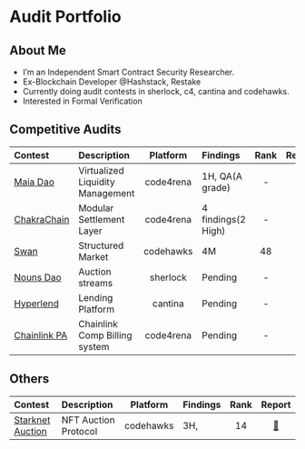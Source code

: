 
# Audit Portfolio

## About Me
- I’m an Independent Smart Contract Security Researcher.
- Ex-Blockchain Developer @Hashstack, Restake
- Currently doing audit contests in sherlock, c4, cantina and codehawks.
- Interested in Formal Verification



## Competitive Audits
| Contest                                                                    | Description                      | Platform   | Findings         | Rank |                         Report                         |
| :------------------------------------------------------------------------- | :------------------------------- |:----------:|:---------------  | :--: | :----------------------------------------------------: |
| [Maia Dao](https://code4rena.com/audits/2023-09-maia-dao-ulysses)          | Virtualized Liquidity Management | code4rena  |1H, QA(A grade)   |  -   | [📄](https://code4rena.com/reports/2023-09-maia)       |                                                     |
| [ChakraChain](https://code4rena.com/audits/2024-08-chakra)                 | Modular Settlement Layer         | code4rena  |4 findings(2 High)|  -   | -                                                      |
| [Swan](https://codehawks.cyfrin.io/c/2024-10-swan-dria)                    | Structured Market                | codehawks  |4M                | 48   | [📄](https://codehawks.cyfrin.io/c/2024-10-swan-dria/results?lt=contest&sc=reward&sj=reward&page=5&t=report)  |
| [Nouns Dao](https://audits.sherlock.xyz/contests/688?filter=questions)     | Auction streams                  | sherlock   |Pending           |  -   | - |
| [Hyperlend](https://cantina.xyz/competitions/cd180bb3-5d7d-46ed-8b99-d905e54a9d0b)| Lending Platform          | cantina    |Pending           |  -   | - |
| [Chainlink PA](https://code4rena.com/audits/2024-12-chainlink-payment-abstraction)| Chainlink Comp Billing system          | code4rena    |Pending           |  -   | - |




## Others
| Contest                                                                    | Description                      | Platform   | Findings         | Rank |                         Report                         |
| :------------------------------------------------------------------------- | :------------------------------- |:----------:|:---------------  | :--: | :----------------------------------------------------: |
| [Starknet Auction](https://codehawks.cyfrin.io/c/2024-10-starknet-auction) | NFT Auction Protocol             | codehawks  |3H,               |  14   | [📄](https://codehawks.cyfrin.io/c/2024-10-starknet-auction/results?lt=contest&sc=reward&sj=reward&page=2&t=report)       |   
